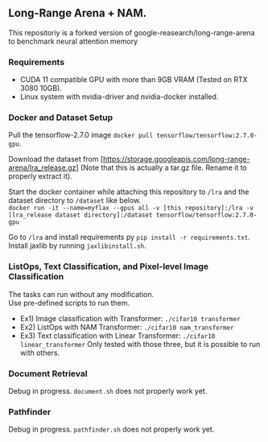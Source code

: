 ## Long-Range Arena + NAM.

This repositoriy is a forked version of google-reasearch/long-range-arena to benchmark neural attention memory

### Requirements

- CUDA 11 compatible GPU with more than 9GB VRAM (Tested on RTX 3080 10GB).
- Linux system with nvidia-driver and nvidia-docker installed.

### Docker and Dataset Setup

Pull the tensorflow-2.7.0 image `docker pull tensorflow/tensorflow:2.7.0-gpu`.

Download the dataset from [https://storage.googleapis.com/long-range-arena/lra_release.gz] (Note that this is actually a tar.gz file. Rename it to properly extract it).

Start the docker container while attaching this repository to `/lra` and the dataset directory to `/dataset` like below.  
`docker run -it --name=myflax --gpus all -v [this repository]:/lra -v [lra_release dataset directory]:/dataset tensorflow/tensorflow:2.7.0-gpu`

Go to `/lra` and install requirements py `pip install -r requirements.txt`.  
Install jaxlib by running `jaxlibinstall.sh`.  

### ListOps, Text Classification, and Pixel-level Image Classification

The tasks can run without any modification.  
Use pre-defined scripts to run them.  
- Ex1) Image classification with Transformer: `./cifar10 transformer`
- Ex2) ListOps with NAM Transformer: `./cifar10 nam_transformer`
- Ex3) Text classification with Linear Transformer: `./cifar10 linear_transformer`
Only tested with those three, but it is possible to run with others.

### Document Retrieval

Debug in progress. `document.sh` does not properly work yet.
<!--Download from aan dataset from [https://aan.how/download/#aanNetworkCorpus] and extract it to `./aan`.  -->
<!--Run `python lra_benchmarks/matching/build_vocab.py`.  -->


### Pathfinder

Debug in progress. `pathfinder.sh` does not properly work yet.